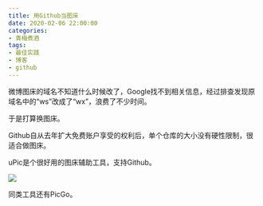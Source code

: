 ```yaml
---
title: 用Github当图床
date: 2020-02-06 22:00:00
categories:
- 青梅煮酒
tags:
- 最佳实践
- 博客
- github
---
```


微博图床的域名不知道什么时候改了，Google找不到相关信息，经过排查发现原域名中的“ws”改成了“wx”，浪费了不少时间。

于是打算换图床。

<!--more-->

Github自从去年扩大免费账户享受的权利后，单个仓库的大小没有硬性限制，很适合做图床。

uPic是个很好用的图床辅助工具，支持Github。

![](https://raw.githubusercontent.com/xbot/image-hosting/master/blog/2020-02-06-22-15-47-ZgK2fi.png)

同类工具还有PicGo。